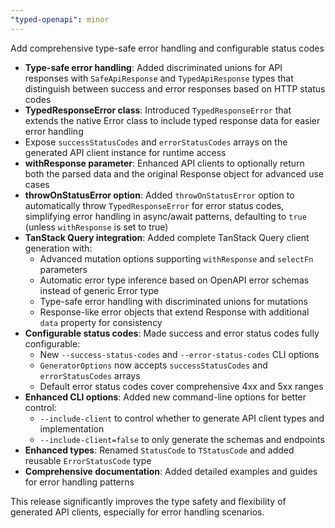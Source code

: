 ```yaml
---
"typed-openapi": minor
---
```


Add comprehensive type-safe error handling and configurable status codes

- **Type-safe error handling**: Added discriminated unions for API responses with `SafeApiResponse` and `TypedApiResponse` types that distinguish between success and error responses based on HTTP status codes
- **TypedResponseError class**: Introduced `TypedResponseError` that extends the native Error class to include typed response data for easier error handling
- Expose `successStatusCodes` and `errorStatusCodes` arrays on the generated API client instance for runtime access
- **withResponse parameter**: Enhanced API clients to optionally return both the parsed data and the original Response object for advanced use cases
- **throwOnStatusError option**: Added `throwOnStatusError` option to automatically throw `TypedResponseError` for error status codes, simplifying error handling in async/await patterns, defaulting to `true` (unless `withResponse` is set to true)
- **TanStack Query integration**: Added complete TanStack Query client generation with:
  - Advanced mutation options supporting `withResponse` and `selectFn` parameters
  - Automatic error type inference based on OpenAPI error schemas instead of generic Error type
  - Type-safe error handling with discriminated unions for mutations
  - Response-like error objects that extend Response with additional `data` property for consistency
- **Configurable status codes**: Made success and error status codes fully configurable:
  - New `--success-status-codes` and `--error-status-codes` CLI options
  - `GeneratorOptions` now accepts `successStatusCodes` and `errorStatusCodes` arrays
  - Default error status codes cover comprehensive 4xx and 5xx ranges
- **Enhanced CLI options**: Added new command-line options for better control:
  - `--include-client` to control whether to generate API client types and implementation
  - `--include-client=false` to only generate the schemas and endpoints
- **Enhanced types**: Renamed `StatusCode` to `TStatusCode` and added reusable `ErrorStatusCode` type
- **Comprehensive documentation**: Added detailed examples and guides for error handling patterns

This release significantly improves the type safety and flexibility of generated API clients, especially for error handling scenarios.
